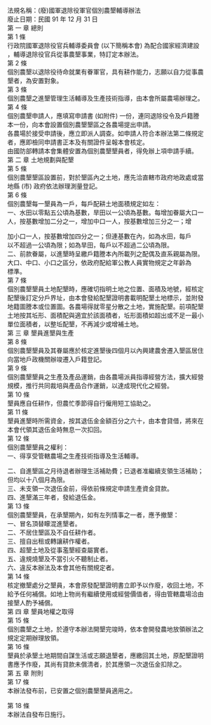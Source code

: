法規名稱：(廢)國軍退除役軍官個別農墾輔導辦法  
廢止日期：民國 91 年 12 月 31 日  
第 一 章 總則  
第 1 條  
行政院國軍退除役官兵輔導委員會 (以下簡稱本會) 為配合國家經濟建設  
，輔導退除役官兵從事農墾事業，特訂定本辦法。  
第 2 條  
個別農墾以退除役待命就業有眷軍官，具有耕作能力，志願以自力從事農  
墾者，為安置對象。  
第 3 條  
個別農墾之進墾管理生活輔導及生產技術指導，由本會所屬農場辦理之。  
第 4 條  
個別農墾申請人，應填寫申請書 (如附件) 一份，連同退除役令及戶籍謄  
本一份，向本會設置個別農墾墾區之各農場提出申請。  
各農場於接受申請後，應立即派人調查。如申請人符合本辦法第二條規定  
者，應即檢同申請書正本及有關證件呈報本會核定。  
由國防部轉請本會集體安置為個別農墾墾員者，得免辦上項申請手續。  
第 二 章 土地規劃與配墾  
第 5 條  
個別農墾墾區設置前，對於墾區內之土地，應先洽直轄市政府地政處或當  
地縣 (市) 政府依法辦理測量登記。  
第 6 條  
個別農墾每一墾員為一戶，每戶配耕土地面積規定如左：  
一、水田以零點五公頃為基數，旱田以一公頃為基數。每增加眷屬大口一  
人，按基數增加二分之一，增加中口一人，按基數增加三分之一；增  


加小口一人，按基數增加四分之一；但連基數在內，如為水田，每戶  
以不超過一公頃為限；如為旱田，每戶以不超過二公頃為限。  
二、前款眷屬，以進墾時呈繳戶籍謄本內所載列之配偶及直系親屬為限。  
大口、中口、小口之區分，依政府配給軍公教人員實物規定之年齡為  
標準。  
第 7 條  
個別農墾墾員土地配墾時，應確切指明土地之位置、面積及地號，經核定  
配墾後訂定分戶界址，由本會發給配墾證明書載明配墾土地標示，並附發  
地籍圖謄本或位置圖。各農場得就零星分散之土地，實施配墾。前項配墾  
土地按其坵形、面積配與適宜於該面積者，坵形面積如超出或不足一最小  
單位面積者，以整坵配墾，不再減少或增補土地。  
第 三 章 墾員進墾與生產  
第 8 條  
個別農墾墾員及其眷屬應於核定進墾後四個月以內興建農舍遷入墾區居住  
向當地戶政機關辦竣遷入戶籍登記。  
第 9 條  
個別農墾墾員之生產及產品運銷，由各農場派員指導經營方法，擴大經營  
規模，推行共同裁培與產品合作運銷，以達成現代化之經營。  
第 10 條  
墾員應自任耕作，但農忙季節得自行僱用短工協助之。  
第 11 條  
墾員進墾時所需資金，按其退伍金金額百分之六十，由本會貸借，將來在  
本會代領其退伍金時無息一次扣回。  
第 12 條  
個別農墾墾員之權利：  
一、得享受管轄農場之生產技術指導及生活輔導。  


二、自進墾區之月待退者辦理生活補助費；已退者准繼續支領生活補助；  
但均以十八個月為限。  
三、未支領一次退伍金前，得依前條規定申請生產資金貸款。  
四、進墾滿三年者，發給退伍金。  
第 13 條  
個別農墾墾員，在承墾期內，如有左列情事之一者，應予撤墾：  
一、冒名頂替矇混進墾者。  
二、不居住墾區及不自任耕作者。  
三、擅自出租或轉讓耕作權者。  
四、超墾土地及從事濫墾經查屬實者。  
五、違規燒墾及不當引火不聽制止者。  
六、違反本辦法及本會其他有關規定者。  
第 14 條  
核定撤墾處分之墾員，本會原發配墾證明書立即予以作廢，收回土地，不  
給予任何補償。如地上物尚有繼續使用或經營價值者，得由管轄農場洽由  
接墾人酌予補償。  
第 四 章 墾員地權之取得  
第 15 條  
個別農墾之土地，於遵守本辦法開墾完竣時，依本會開發農地放領辦法之  
規定定期辦理放領。  
第 16 條  
墾員於承墾土地期間自謀生活或志願退墾者，應繳回其土地，原配墾證明  
書應予作廢，其尚有貸款未償清者，於其應領一次退伍金扣除之。  
第 五 章 附則  
第 17 條  
本辦法發布前，已安置之個別農墾墾員適用之。  


第 18 條  
本辦法自發布日施行。  


